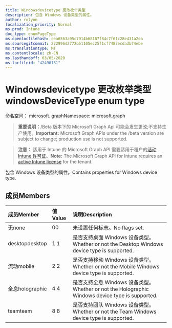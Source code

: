 ```yaml
---
title: Windowsdevicetype 更改枚举类型
description: 包含 Windows 设备类型的属性。
author: rolyon
localization_priority: Normal
ms.prod: Intune
doc_type: enumPageType
ms.openlocfilehash: cea6563a95c7914b68187f84c7f61c28e431a2ea
ms.sourcegitcommit: 272996d2772b51105ec25f1cf7482ecda3b74ebe
ms.translationtype: MT
ms.contentlocale: zh-CN
ms.lasthandoff: 03/05/2020
ms.locfileid: "42490131"
---
```

# <a name="windowsdevicetype-enum-type"></a><span data-ttu-id="f0b54-103">Windowsdevicetype 更改枚举类型</span><span class="sxs-lookup"><span data-stu-id="f0b54-103">windowsDeviceType enum type</span></span>

<span data-ttu-id="f0b54-104">命名空间： microsoft. graph</span><span class="sxs-lookup"><span data-stu-id="f0b54-104">Namespace: microsoft.graph</span></span>

> <span data-ttu-id="f0b54-105">**重要说明：**/Beta 版本下的 Microsoft Graph Api 可能会发生更改;不支持生产使用。</span><span class="sxs-lookup"><span data-stu-id="f0b54-105">**Important:** Microsoft Graph APIs under the /beta version are subject to change; production use is not supported.</span></span>

> <span data-ttu-id="f0b54-106">**注意：** 适用于 Intune 的 Microsoft Graph API 需要适用于租户的[活动 Intune 许可证](https://go.microsoft.com/fwlink/?linkid=839381)。</span><span class="sxs-lookup"><span data-stu-id="f0b54-106">**Note:** The Microsoft Graph API for Intune requires an [active Intune license](https://go.microsoft.com/fwlink/?linkid=839381) for the tenant.</span></span>

<span data-ttu-id="f0b54-107">包含 Windows 设备类型的属性。</span><span class="sxs-lookup"><span data-stu-id="f0b54-107">Contains properties for Windows device type.</span></span>

## <a name="members"></a><span data-ttu-id="f0b54-108">成员</span><span class="sxs-lookup"><span data-stu-id="f0b54-108">Members</span></span>
|<span data-ttu-id="f0b54-109">成员</span><span class="sxs-lookup"><span data-stu-id="f0b54-109">Member</span></span>|<span data-ttu-id="f0b54-110">值</span><span class="sxs-lookup"><span data-stu-id="f0b54-110">Value</span></span>|<span data-ttu-id="f0b54-111">说明</span><span class="sxs-lookup"><span data-stu-id="f0b54-111">Description</span></span>|
|:---|:---|:---|
|<span data-ttu-id="f0b54-112">无</span><span class="sxs-lookup"><span data-stu-id="f0b54-112">none</span></span>|<span data-ttu-id="f0b54-113">0</span><span class="sxs-lookup"><span data-stu-id="f0b54-113">0</span></span>|<span data-ttu-id="f0b54-114">未设置任何标志。</span><span class="sxs-lookup"><span data-stu-id="f0b54-114">No flags set.</span></span>|
|<span data-ttu-id="f0b54-115">desktop</span><span class="sxs-lookup"><span data-stu-id="f0b54-115">desktop</span></span>|<span data-ttu-id="f0b54-116">1 </span><span class="sxs-lookup"><span data-stu-id="f0b54-116">1</span></span>|<span data-ttu-id="f0b54-117">是否支持桌面 Windows 设备类型。</span><span class="sxs-lookup"><span data-stu-id="f0b54-117">Whether or not the Desktop Windows device type is supported.</span></span>|
|<span data-ttu-id="f0b54-118">流动</span><span class="sxs-lookup"><span data-stu-id="f0b54-118">mobile</span></span>|<span data-ttu-id="f0b54-119">2 </span><span class="sxs-lookup"><span data-stu-id="f0b54-119">2</span></span>|<span data-ttu-id="f0b54-120">是否支持移动 Windows 设备类型。</span><span class="sxs-lookup"><span data-stu-id="f0b54-120">Whether or not the Mobile Windows device type is supported.</span></span>|
|<span data-ttu-id="f0b54-121">全息</span><span class="sxs-lookup"><span data-stu-id="f0b54-121">holographic</span></span>|<span data-ttu-id="f0b54-122">4 </span><span class="sxs-lookup"><span data-stu-id="f0b54-122">4</span></span>|<span data-ttu-id="f0b54-123">是否支持全息 Windows 设备类型。</span><span class="sxs-lookup"><span data-stu-id="f0b54-123">Whether or not the Holographic Windows device type is supported.</span></span>|
|<span data-ttu-id="f0b54-124">team</span><span class="sxs-lookup"><span data-stu-id="f0b54-124">team</span></span>|<span data-ttu-id="f0b54-125">8 </span><span class="sxs-lookup"><span data-stu-id="f0b54-125">8</span></span>|<span data-ttu-id="f0b54-126">是否支持团队 Windows 设备类型。</span><span class="sxs-lookup"><span data-stu-id="f0b54-126">Whether or not the Team Windows device type is supported.</span></span>|



